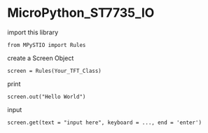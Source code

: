 # MicroPython_ST7735_IO

import this library

```from MPySTIO import Rules```

create a Screen Object

```screen = Rules(Your_TFT_Class)```

print

```screen.out("Hello World")```

input

```screen.get(text = "input here", keyboard = ..., end = 'enter')```
